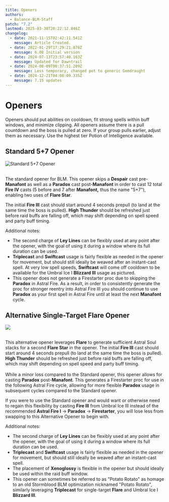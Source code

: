 ```yaml
---
title: Openers
authors:
  - Balance-BLM-Staff
patch: "7.2"
lastmod: 2025-03-30T20:22:12.846Z
changelog:
  - date: 2021-11-15T02:42:11.541Z
    message: Article Created.
  - date: 2022-01-29T17:29:21.878Z
    message: 6.08 Initial version
  - date: 2024-07-13T23:57:40.163Z
    message: Updated for Dawntrail
  - date: 2024-08-09T00:37:51.209Z
    message: Less temporary, changed pot to generic Gemdraught
  - date: 2024-12-21T04:08:09.335Z
    message: 7.15 updates
---
```

# Openers

Openers should put abilities on cooldown, fit strong spells within buff windows, and minimize clipping. All openers assume there is a pull countdown and the boss is pulled at zero. If your group pulls earlier, adjust them as necessary. Use the highest tier Potion of Intelligence available.

## **Standard 5+7 Opener**

![Standard 5+7 Opener](/img/jobs/blm/standard-5-7-opener.png "Standard 5+7 Opener")

<br>The standard opener for BLM. This opener skips a **Despair** cast pre-**Manafont** as well as a **Paradox** cast post-**Manafont** in order to cast 12 total **Fire IV** casts (5 before and 7 after **Manafont,** thus the name "5+7"), enabling two uses of **Flare Star**.

The initial **Fire III** cast should start around 4 seconds prepull (to land at the same time the boss is pulled). **High Thunder** should be refreshed just before raid buffs are falling off, which may shift depending on spell speed and party buff timing.

Additional notes:

* The second charge of **Ley Lines** can be flexibly used at any point after the opener, with the goal of using it during a window where its full duration can be used.
* **Triplecast** and **Swiftcast** usage is fairly flexible as needed in the opener for movement, but should still ideally be weaved after an instant-cast spell. At very low spell speeds, **Swiftcast** will come off cooldown to be available for the Umbral Ice I **Blizzard III** usage as pictured.
* This opener does not generate a Firestarter proc due to skipping the **Paradox** in Astral Fire. As a result, in order to consistently generate the proc for stronger reentry into Astral Fire III you should continue to use **Paradox** as your first spell in Astral Fire until at least the next **Manafont** cycle.

## **Alternative Single-Target Flare Opener**

![](/img/jobs/blm/alternative-st-flare-opener.png)

<br>This alternative opener leverages **Flare** to generate sufficient Astral Soul stacks for a second **Flare Star** in the opener. The initial **Fire III** cast should start around 4 seconds prepull (to land at the same time the boss is pulled). **High Thunder** should be refreshed just before raid buffs are falling off, which may shift depending on spell speed and party buff timing.\
\
While a minor loss compared to the Standard opener, this opener allows for casting **Paradox** post-**Manafont**. This generates a Firestarter proc for use in the following Astral Fire cycle, allowing for more flexible **Paradox** usage in subsequent cycles compared to the Standard opener.

If you were to use the Standard opener and would want or otherwise need to regain this flexibility by casting **Fire III** from Umbral Ice III instead of the recommended **Astral Fire I** -> **Paradox** -> **Firestarter**, you will lose less from swapping to this Alternative Opener to begin with.

Additional notes:

* The second charge of **Ley Lines** can be flexibly used at any point after the opener, with the goal of using it during a window where its full duration can be used.
* **Triplecast** and **Swiftcast** usage is fairly flexible as needed in the opener for movement, but should still ideally be weaved after an instant-cast spell.
* The placement of **Xenoglossy** is flexible in the opener but should ideally be used within the raid buff window.
* This opener can sometimes be referred to as "Potato Rotato" as homage to an old Stormblood BLM optimization nicknamed "Potato Rotato", similarly leveraging **Triplecast** for single-target **Flare** and Umbral Ice I **Blizzard III**.
